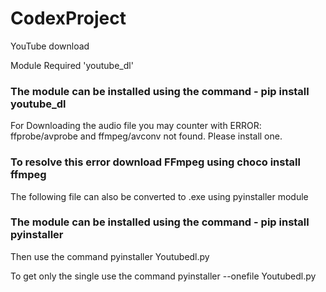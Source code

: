 # CodexProject
YouTube download

Module Required 'youtube_dl'
### The module can be installed using the command - pip install youtube_dl

For Downloading the audio file you may counter with ERROR: ffprobe/avprobe and ffmpeg/avconv not found. Please install one.
### To resolve this error download FFmpeg using choco install ffmpeg

The following file can also be converted to .exe using pyinstaller module
### The module can be installed using the command - pip install pyinstaller

Then use the command pyinstaller Youtubedl.py

To get only the single use the command pyinstaller --onefile Youtubedl.py
